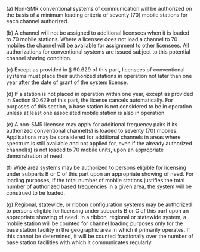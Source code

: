 (a) Non-SMR conventional systems of communication will be authorized on the basis of a minimum loading criteria of seventy (70) mobile stations for each channel authorized.

(b) A channel will not be assigned to additional licensees when it is loaded to 70 mobile stations. Where a licensee does not load a channel to 70 mobiles the channel will be available for assignment to other licensees. All authorizations for conventional systems are issued subject to this potential channel sharing condition.

(c) Except as provided in § 90.629 of this part, licensees of conventional systems must place their authorized stations in operation not later than one year after the date of grant of the system license.

(d) If a station is not placed in operation within one year, except as provided in Section 90.629 of this part, the license cancels automatically. For purposes of this section, a base station is not considered to be in operation unless at least one associated mobile station is also in operation.
                      

(e) A non-SMR licensee may apply for additional frequency pairs if its authorized conventional channel(s) is loaded to seventy (70) mobiles. Applications may be considered for additional channels in areas where spectrum is still available and not applied for, even if the already authorized channel(s) is not loaded to 70 mobile units, upon an appropriate demonstration of need.

(f) Wide area systems may be authorized to persons eligible for licensing under subparts B or C of this part upon an appropriate showing of need. For loading purposes, if the total number of mobile stations justifies the total number of authorized based frequencies in a given area, the system will be construed to be loaded.

(g) Regional, statewide, or ribbon configuration systems may be authorized to persons eligible for licensing under subparts B or C of this part upon an appropriate showing of need. In a ribbon, regional or statewide system, a mobile station will be counted for channel loading purposes only for the base station facility in the geographic area in which it primarily operates. If this cannot be determined, it will be counted fractionally over the number of base station facilities with which it communicates regularly.

